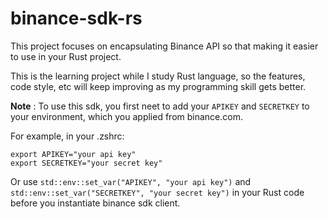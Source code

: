 # binance-sdk-rs

This project focuses on encapsulating Binance API so that making it easier to use in your Rust project.

This is the learning project while I study Rust language, so the features, code style, etc will
keep improving as my programming skill gets better.

**Note** : To use this sdk, you first neet to add your `APIKEY` and `SECRETKEY` to your
environment, which you applied from binance.com.

For example, in your .zshrc:

```shell
export APIKEY="your api key"
export SECRETKEY="your secret key"
```

Or use `std::env::set_var("APIKEY", "your api key")` and `std::env::set_var("SECRETKEY", "your
secret key")` in your Rust code before you instantiate binance sdk client.


